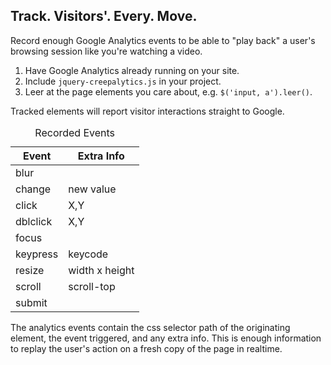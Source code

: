 ## Track. Visitors'. Every. Move.

Record enough Google Analytics events to be able to "play back" a user's
browsing session like you're watching a video.

1. Have Google Analytics already running on your site.
1. Include `jquery-creepalytics.js` in your project.
1. Leer at the page elements you care about, e.g. `$('input, a').leer()`.

Tracked elements will report visitor interactions straight to Google.

<table>
<caption>Recorded Events</caption>
<thead>
  <tr><th>Event</th><th>Extra Info</th></tr>
</thead>
<tbody>
  <tr><td>blur</td><td></td></tr>
  <tr><td>change</td><td>new value</td></tr>
  <tr><td>click</td><td>X,Y</td></tr>
  <tr><td>dblclick</td><td>X,Y</td></tr>
  <tr><td>focus</td><td></td></tr>
  <tr><td>keypress</td><td>keycode</td></tr>
  <tr><td>resize</td><td>width x height</td></tr>
  <tr><td>scroll</td><td>scroll-top</td></tr>
  <tr><td>submit</td><td></td></tr>
</tbody>
</table>

The analytics events contain the css selector path of the originating
element, the event triggered, and any extra info. This is enough
information to replay the user's action on a fresh copy of the page in
realtime.
